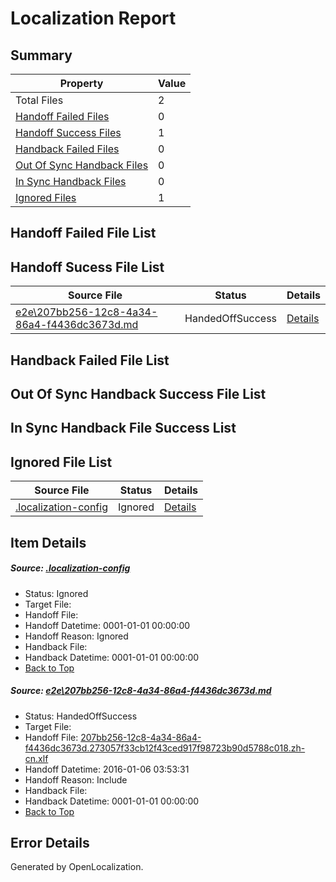# <a name='report-top'></a> Localization Report

## Summary
 Property | Value 
 -------- | ----- 
 Total Files | 2
[ Handoff Failed Files ](#handoff-failed-list)| 0
[ Handoff Success Files ](#handoff-success-list)| 1
[ Handback Failed Files ](#handback-failed-list)| 0
[ Out Of Sync Handback Files ](#outofsync-handback-success-list)| 0
[ In Sync Handback Files ](#insync-handback-success-list)| 0
[ Ignored Files ](#ignored-list)| 1

## <a name='handoff-failed-list'></a> Handoff Failed File List

## <a name='handoff-success-list'></a> Handoff Sucess File List
 Source File | Status | Details 
 ----------- | ------ | ------- 
 [e2e\207bb256-12c8-4a34-86a4-f4436dc3673d.md](https://github.com/OpenLocalizationTest/oltest/blob/6ab896b1ddf3102fff1dcc17bc6ee207c3486487/e2e/207bb256-12c8-4a34-86a4-f4436dc3673d.md) | HandedOffSuccess | [Details](#4c48c85e8a69a5b6758a144b7bdfbb55986a125c1)

## <a name='handback-failed-list'></a> Handback Failed File List

## <a name='outofsync-handback-success-list'></a> Out Of Sync Handback Success File List

## <a name='insync-handback-success-list'></a> In Sync Handback File Success List

## <a name='ignored-list'></a> Ignored File List
 Source File | Status | Details 
 ----------- | ------ | ------- 
 [.localization-config](https://github.com/OpenLocalizationTest/oltest/blob/6ab896b1ddf3102fff1dcc17bc6ee207c3486487/.localization-config) | Ignored | [Details](#e4725be8631cbe979bbe0fa8b97cd75f1fd41d4d0)

## Item Details
##### <a name='e4725be8631cbe979bbe0fa8b97cd75f1fd41d4d0'></a> Source: [.localization-config](https://github.com/OpenLocalizationTest/oltest/blob/6ab896b1ddf3102fff1dcc17bc6ee207c3486487/.localization-config)
* Status: Ignored
* Target File: 
* Handoff File: 
* Handoff Datetime: 0001-01-01 00:00:00
* Handoff Reason: Ignored
* Handback File: 
* Handback Datetime: 0001-01-01 00:00:00
* [Back to Top](#report-top)

##### <a name='4c48c85e8a69a5b6758a144b7bdfbb55986a125c1'></a> Source: [e2e\207bb256-12c8-4a34-86a4-f4436dc3673d.md](https://github.com/OpenLocalizationTest/oltest/blob/6ab896b1ddf3102fff1dcc17bc6ee207c3486487/e2e/207bb256-12c8-4a34-86a4-f4436dc3673d.md)
* Status: HandedOffSuccess
* Target File: 
* Handoff File: [207bb256-12c8-4a34-86a4-f4436dc3673d.273057f33cb12f43ced917f98723b90d5788c018.zh-cn.xlf](https://github.com/OpenLocalizationTestOrg/olhandoff/blob/364bb43fa3ce7c7ab209a788e92eb020baa12680/ol-handoff/OpenLocalizationTestOrg/oltest.zh-cn/qimu/207bb256-12c8-4a34-86a4-f4436dc3673d.273057f33cb12f43ced917f98723b90d5788c018.zh-cn.xlf)
* Handoff Datetime: 2016-01-06 03:53:31
* Handoff Reason: Include
* Handback File: 
* Handback Datetime: 0001-01-01 00:00:00
* [Back to Top](#report-top)


## Error Details

Generated by OpenLocalization.
